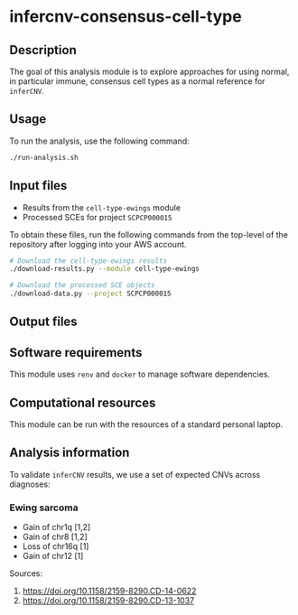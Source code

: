 # infercnv-consensus-cell-type

## Description

The goal of this analysis module is to explore approaches for using normal, in particular immune, consensus cell types as a normal reference for `inferCNV`.

## Usage

To run the analysis, use the following command:

```sh
./run-analysis.sh
```

## Input files

* Results from the `cell-type-ewings` module
* Processed SCEs for project `SCPCP000015`

To obtain these files, run the following commands from the top-level of the repository after logging into your AWS account.

```sh
# Download the cell-type-ewings results
./download-results.py --module cell-type-ewings

# Download the processed SCE objects
./download-data.py --project SCPCP000015
```

## Output files


## Software requirements

This module uses `renv` and `docker` to manage software dependencies.

## Computational resources

This module can be run with the resources of a standard personal laptop.


## Analysis information

To validate `inferCNV` results, we use a set of expected CNVs across diagnoses:

### Ewing sarcoma

* Gain of chr1q [1,2]
* Gain of chr8 [1,2]
* Loss of chr16q [1]
* Gain of chr12 [1]

Sources:
1. https://doi.org/10.1158/2159-8290.CD-14-0622
2. https://doi.org/10.1158/2159-8290.CD-13-1037
